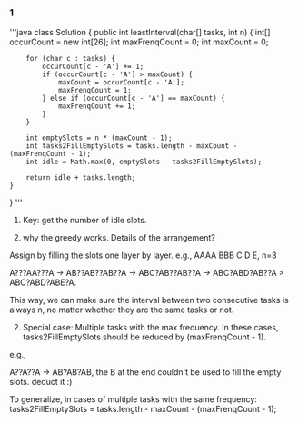 ### 1
'''java
class Solution {
    public int leastInterval(char[] tasks, int n) {
        int[] occurCount = new int[26];
        int maxFrenqCount = 0;
        int maxCount = 0;
        
        for (char c : tasks) {
            occurCount[c - 'A'] += 1;
            if (occurCount[c - 'A'] > maxCount) {
                maxCount = occurCount[c - 'A'];
                maxFrenqCount = 1;
            } else if (occurCount[c - 'A'] == maxCount) {
                maxFrenqCount += 1;
            }
        }
        
        int emptySlots = n * (maxCount - 1);
        int tasks2FillEmptySlots = tasks.length - maxCount - (maxFrenqCount - 1);
        int idle = Math.max(0, emptySlots - tasks2FillEmptySlots);

        return idle + tasks.length;
    }
}
'''

1) Key: get the number of idle slots.

2) why the greedy works. Details of the arrangement?

Assign by filling the slots one layer by layer. e.g., AAAA BBB C D E, n=3

A???AA???A -> AB??AB??AB??A -> ABC?AB??AB??A -> ABC?ABD?AB??A > ABC?ABD?ABE?A. 

This way, we can make sure the interval between two consecutive tasks is always n, no matter whether they are the same tasks or not.

2) Special case: Multiple tasks with the max frequency. In these cases, tasks2FillEmptySlots should be reduced by (maxFrenqCount - 1).

e.g., 

A??A??A -> AB?AB?AB, the B at the end couldn't be used to fill the empty slots. deduct it :)

To generalize, in cases of multiple tasks with the same frequency: tasks2FillEmptySlots = tasks.length - maxCount - (maxFrenqCount - 1);



